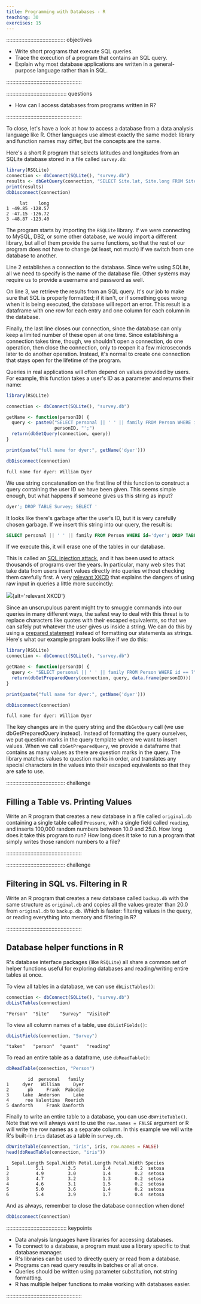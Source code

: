```yaml
---
title: Programming with Databases - R
teaching: 30
exercises: 15
---
```


::::::::::::::::::::::::::::::::::::::: objectives

- Write short programs that execute SQL queries.
- Trace the execution of a program that contains an SQL query.
- Explain why most database applications are written in a general-purpose language rather than in SQL.

::::::::::::::::::::::::::::::::::::::::::::::::::

:::::::::::::::::::::::::::::::::::::::: questions

- How can I access databases from programs written in R?

::::::::::::::::::::::::::::::::::::::::::::::::::

To close,
let's have a look at how to access a database from
a data analysis language like R.
Other languages use almost exactly the same model:
library and function names may differ,
but the concepts are the same.

Here's a short R program that selects latitudes and longitudes
from an SQLite database stored in a file called `survey.db`:

```r
library(RSQLite)
connection <- dbConnect(SQLite(), "survey.db")
results <- dbGetQuery(connection, "SELECT Site.lat, Site.long FROM Site;")
print(results)
dbDisconnect(connection)
```

```output
     lat    long
1 -49.85 -128.57
2 -47.15 -126.72
3 -48.87 -123.40
```

The program starts by importing the `RSQLite` library.
If we were connecting to MySQL, DB2, or some other database,
we would import a different library,
but all of them provide the same functions,
so that the rest of our program does not have to change
(at least, not much)
if we switch from one database to another.

Line 2 establishes a connection to the database.
Since we're using SQLite,
all we need to specify is the name of the database file.
Other systems may require us to provide a username and password as well.

On line 3, we retrieve the results from an SQL query.
It's our job to make sure that SQL is properly formatted;
if it isn't,
or if something goes wrong when it is being executed,
the database will report an error.
This result is a dataframe with one row for each entry and one column for each column in the database.

Finally, the last line closes our connection,
since the database can only keep a limited number of these open at one time.
Since establishing a connection takes time,
though,
we shouldn't open a connection,
do one operation,
then close the connection,
only to reopen it a few microseconds later to do another operation.
Instead,
it's normal to create one connection that stays open for the lifetime of the program.

Queries in real applications will often depend on values provided by users.
For example,
this function takes a user's ID as a parameter and returns their name:

```r
library(RSQLite)

connection <- dbConnect(SQLite(), "survey.db")

getName <- function(personID) {
  query <- paste0("SELECT personal || ' ' || family FROM Person WHERE id =='",
                  personID, "';")
  return(dbGetQuery(connection, query))
}

print(paste("full name for dyer:", getName('dyer')))

dbDisconnect(connection)
```

```output
full name for dyer: William Dyer
```

We use string concatenation on the first line of this function
to construct a query containing the user ID we have been given.
This seems simple enough,
but what happens if someone gives us this string as input?

```sql
dyer'; DROP TABLE Survey; SELECT '
```

It looks like there's garbage after the user's ID,
but it is very carefully chosen garbage.
If we insert this string into our query,
the result is:

```sql
SELECT personal || ' ' || family FROM Person WHERE id='dyer'; DROP TABLE Survey; SELECT '';
```

If we execute this,
it will erase one of the tables in our database.

This is called an [SQL injection attack](../learners/reference.md#sql-injection-attack),
and it has been used to attack thousands of programs over the years.
In particular,
many web sites that take data from users insert values directly into queries
without checking them carefully first.
A very [relevant XKCD](https://xkcd.com/327/) that explains the
dangers of using raw input in queries a little more succinctly:

![](https://imgs.xkcd.com/comics/exploits_of_a_mom.png){alt='relevant XKCD'}

Since an unscrupulous parent might try to smuggle commands into our queries in many different ways,
the safest way to deal with this threat is
to replace characters like quotes with their escaped equivalents,
so that we can safely put whatever the user gives us inside a string.
We can do this by using a [prepared statement](../learners/reference.md#prepared-statement)
instead of formatting our statements as strings.
Here's what our example program looks like if we do this:

```r
library(RSQLite)
connection <- dbConnect(SQLite(), "survey.db")

getName <- function(personID) {
  query <- "SELECT personal || ' ' || family FROM Person WHERE id == ?"
  return(dbGetPreparedQuery(connection, query, data.frame(personID)))
}

print(paste("full name for dyer:", getName('dyer')))

dbDisconnect(connection)
```

```output
full name for dyer: William Dyer
```

The key changes are in the query string and the `dbGetQuery` call (we use dbGetPreparedQuery instead).
Instead of formatting the query ourselves,
we put question marks in the query template where we want to insert values.
When we call `dbGetPreparedQuery`,
we provide a dataframe
that contains as many values as there are question marks in the query.
The library matches values to question marks in order,
and translates any special characters in the values
into their escaped equivalents
so that they are safe to use.

:::::::::::::::::::::::::::::::::::::::  challenge

## Filling a Table vs. Printing Values

Write an R program that creates a new database in a file called
`original.db` containing a single table called `Pressure`, with a
single field called `reading`, and inserts 100,000 random numbers
between 10.0 and 25.0.  How long does it take this program to run?
How long does it take to run a program that simply writes those
random numbers to a file?


::::::::::::::::::::::::::::::::::::::::::::::::::

:::::::::::::::::::::::::::::::::::::::  challenge

## Filtering in SQL vs. Filtering in R

Write an R program that creates a new database called
`backup.db` with the same structure as `original.db` and copies all
the values greater than 20.0 from `original.db` to `backup.db`.
Which is faster: filtering values in the query, or reading
everything into memory and filtering in R?


::::::::::::::::::::::::::::::::::::::::::::::::::

## Database helper functions in R

R's database interface packages (like `RSQLite`) all share
a common set of helper functions useful for exploring databases and
reading/writing entire tables at once.

To view all tables in a database, we can use `dbListTables()`:

```r
connection <- dbConnect(SQLite(), "survey.db")
dbListTables(connection)
```

```output
"Person"  "Site"    "Survey"  "Visited"
```

To view all column names of a table, use `dbListFields()`:

```r
dbListFields(connection, "Survey")
```

```output
"taken"   "person"  "quant"   "reading"
```

To read an entire table as a dataframe, use `dbReadTable()`:

```r
dbReadTable(connection, "Person")
```

```output
        id  personal   family
1     dyer   William     Dyer
2       pb     Frank  Pabodie
3     lake  Anderson     Lake
4      roe Valentina  Roerich
5 danforth     Frank Danforth
```

Finally to write an entire table to a database, you can use `dbWriteTable()`.
Note that we will always want to use the `row.names = FALSE` argument or R
will write the row names as a separate column.
In this example we will write R's built-in `iris` dataset as a table in `survey.db`.

```r
dbWriteTable(connection, "iris", iris, row.names = FALSE)
head(dbReadTable(connection, "iris"))
```

```output
  Sepal.Length Sepal.Width Petal.Length Petal.Width Species
1          5.1         3.5          1.4         0.2  setosa
2          4.9         3.0          1.4         0.2  setosa
3          4.7         3.2          1.3         0.2  setosa
4          4.6         3.1          1.5         0.2  setosa
5          5.0         3.6          1.4         0.2  setosa
6          5.4         3.9          1.7         0.4  setosa
```

And as always, remember to close the database connection when done!

```r
dbDisconnect(connection)
```

:::::::::::::::::::::::::::::::::::::::: keypoints

- Data analysis languages have libraries for accessing databases.
- To connect to a database, a program must use a library specific to that database manager.
- R's libraries can be used to directly query or read from a database.
- Programs can read query results in batches or all at once.
- Queries should be written using parameter substitution, not string formatting.
- R has multiple helper functions to make working with databases easier.

::::::::::::::::::::::::::::::::::::::::::::::::::


